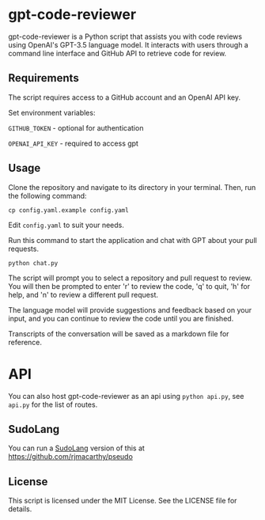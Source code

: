 # gpt-code-reviewer

gpt-code-reviewer is a Python script that assists you with code reviews using OpenAI's GPT-3.5 language model. It interacts with users through a command line interface and GitHub API to retrieve code for review.

## Requirements

The script requires access to a GitHub account and an OpenAI API key.

Set environment variables:

`GITHUB_TOKEN`  - optional for authentication

`OPENAI_API_KEY` - required to access gpt

## Usage

Clone the repository and navigate to its directory in your terminal. Then, run the following command:

`cp config.yaml.example config.yaml`

Edit `config.yaml` to suit your needs.

Run this command to start the application and chat with GPT about your pull requests.

`python chat.py`

The script will prompt you to select a repository and pull request to review. You will then be prompted to enter 'r' to review the code, 'q' to quit, 'h' for help, and 'n' to review a different pull request.

The language model will provide suggestions and feedback based on your input, and you can continue to review the code until you are finished.

Transcripts of the conversation will be saved as a markdown file for reference.

# API

You can also host gpt-code-reviewer as an api using `python api.py`, see `api.py` for the list of routes.

## SudoLang

You can run a [SudoLang](https://github.com/paralleldrive/sudolang-llm-support) version of this at https://github.com/rjmacarthy/pseudo

## License

This script is licensed under the MIT License. See the LICENSE file for details.
